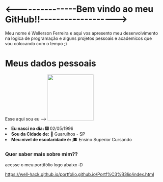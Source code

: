 <h1><---------------Bem vindo ao meu GitHub!!-------------------></h1>

<div>
<p>Meu nome é Wellerson Ferreira e aqui vos apresento meu
  desenvolvimento na logica de programação e alguns
 projetos pessoais e academicos que vou colocando com o tempo ;)</p>
</div>

<h1>Meus dados pessoais</h1>

Esse aqui sou eu --> <img src="https://user-images.githubusercontent.com/107362025/210182915-91887db8-a578-4dc9-915f-96edf1114a54.jpg" width = "150px" />

<div>

<li><b>Eu nasci no dia:</b> 	&#127878;  02/05/1996 </li>
<li><b> Sou da Cidade de:</b> &#127750; Guarulhos - SP</li>
<li><b> Meu nivel de escolaridade é:</b> &#127891; Ensino Superior Cursando </li>
 <h3> Quer saber mais sobre mim?? </h3>
 <p> acesse o meu portifólio logo abaixo :D </p>
    
  https://well-hack.github.io/portfolio.github.io/Portf%C3%B3lio/index.html
</div>


